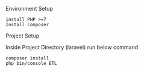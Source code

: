 
Environment Setup

    install PHP >=7
    Install composer

Project Setup  

Inside Project Directory (laravel) run below command

    composer install
    php bin/console ETL
